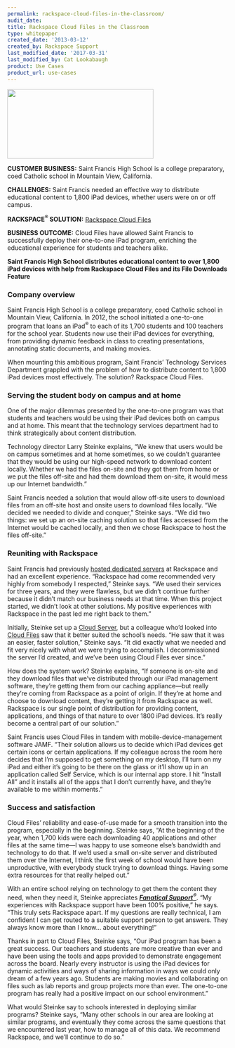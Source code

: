 ```yaml
---
permalink: rackspace-cloud-files-in-the-classroom/
audit_date:
title: Rackspace Cloud Files in the Classroom
type: whitepaper
created_date: '2013-03-12'
created_by: Rackspace Support
last_modified_date: '2017-03-31'
last_modified_by: Cat Lookabaugh
product: Use Cases
product_url: use-cases
---
```


<a href="http://www.sfhs.com/">
   <img src="{% asset_path use-cases/rackspace-cloud-files-in-the-classroom/SFHS.png %}" width="333" height="158" />
</a>

**CUSTOMER BUSINESS:** Saint Francis
High School is a college preparatory, coed Catholic school in Mountain
View, California.

**CHALLENGES:** Saint Francis needed an effective way to distribute
educational content to 1,800 iPad devices, whether users were on or off
campus.

**RACKSPACE<sup>&reg;</sup> SOLUTION:** [Rackspace Cloud
Files](http://www.rackspace.com/cloud/cloud_hosting_products/files/)

**BUSINESS OUTCOME:** Cloud Files have allowed Saint Francis to
successfully deploy their one-to-one iPad program, enriching the
educational experience for students and teachers alike.

**Saint Francis High School distributes educational content to over 1,800 iPad
devices with help from Rackspace Cloud Files and its File Downloads Feature**

### Company overview

Saint Francis High School is a college preparatory, coed Catholic school
in Mountain View, California. In 2012, the school initiated a one-to-one
program that loans an iPad<sup>&reg;</sup> to each of its 1,700 students and
100 teachers for the school year. Students now use their iPad
devices for everything, from providing dynamic feedback in class to creating
presentations, annotating static documents, and making movies.

When mounting this ambitious program, Saint Francis’ Technology Services
Department grappled with the problem of how to distribute content to
1,800 iPad devices most effectively. The solution? Rackspace Cloud
Files.

### Serving the student body on campus and at home

One of the major dilemmas presented by the one-to-one program was that
students and teachers would be using their iPad devices both on campus
and at home. This meant that the technology services department had to
think strategically about content distribution.

Technology director Larry Steinke explains, “We knew that users would be
on campus sometimes and at home sometimes, so we couldn’t guarantee that
they would be using our high-speed network to download content locally.
Whether we had the files on-site and they got them from home or we put
the files off-site and had them download them on-site, it would mess up
our Internet bandwidth.”

Saint Francis needed a solution that would allow off-site users to
download files from an off-site host and onsite users to download files
locally. “We decided we needed to divide and conquer,” Steinke says. “We
did two things: we set up an on-site caching solution so that files
accessed from the Internet would be cached locally, and then we chose
Rackspace to host the files off-site.”

### Reuniting with Rackspace

Saint Francis had previously [hosted dedicated
servers](http://www.rackspace.com/managed_hosting/dedicated_servers/) at
Rackspace and had an excellent experience. “Rackspace had come
recommended very highly from somebody I respected,” Steinke says. “We
used their services for three years, and they were flawless, but we
didn’t continue further because it didn’t match our business needs at
that time. When this project started, we didn’t look at other solutions.
My positive experiences with Rackspace in the past led me right back to
them.”

Initially, Steinke set up a [Cloud
Server](http://www.rackspace.com/cloud/cloud_hosting_products/servers/),
but a colleague who’d looked into [Cloud
Files](http://www.rackspace.com/cloud/cloud_hosting_products/files/) saw
that it better suited the school’s needs. “He saw that it was an easier,
faster solution,” Steinke says. “It did exactly what we needed and fit
very nicely with what we were trying to accomplish. I decommissioned the
server I’d created, and we’ve been using Cloud Files ever since.”

How does the system work? Steinke explains, “If someone is on-site and
they download files that we’ve distributed through our iPad management
software, they’re getting them from our caching appliance—but really
they’re coming from Rackspace as a point of origin. If they’re at home
and choose to download content, they’re getting it from Rackspace as
well. Rackspace is our single point of distribution for providing
content, applications, and things of that nature to over 1800 iPad
devices. It’s really become a central part of our solution.”

Saint Francis uses Cloud Files in tandem with mobile-device-management
software JAMF. “Their solution allows us to decide which iPad devices
get certain icons or certain applications. If my colleague across the
room here decides that I’m supposed to get something on my desktop, I’ll
turn on my iPad and either it’s going to be there on the glass or it’ll
show up in an application called Self Service, which is our internal app
store. I hit “Install All” and it installs all of the apps that I don’t
currently have, and they’re available to me within moments.”

### Success and satisfaction

Cloud Files’ reliability and ease-of-use made for a smooth transition
into the program, especially in the beginning. Steinke says, “At the
beginning of the year, when 1,700 kids were each downloading 40
applications and other files at the same time—I was happy to use someone
else’s bandwidth and technology to do that. If we’d used a small on-site
server and distributed them over the Internet, I think the first week of
school would have been unproductive, with everybody stuck trying to
download things. Having some extra resources for that really helped
out.”

With an entire school relying on technology to get them the content they
need, when they need it, Steinke appreciates [***Fanatical
Support<sup>&reg;</sup>***](http://www.rackspace.com/whyrackspace/support/).
“My experiences with Rackspace support have been 100% positive,” he says.
“This truly sets Rackspace apart. If my questions are really technical,
I am confident I can get routed to a suitable support person to get
answers. They always know more than I know... about everything!”

Thanks in part to Cloud Files, Steinke says, “Our iPad program has been
a great success. Our teachers and students are more creative than ever
and have been using the tools and apps provided to demonstrate
engagement across the board. Nearly every instructor is using the iPad
devices for dynamic activities and ways of sharing information in ways
we could only dream of a few years ago. Students are making movies and
collaborating on files such as lab reports and group projects more than
ever. The one-to-one program has really had a positive impact on our
school environment.”

What would Steinke say to schools interested in deploying similar
programs? Steinke says, “Many other schools in our area are looking at
similar programs, and eventually they come across the same questions
that we encountered last year, how to manage all of this data. We
recommend Rackspace, and we’ll continue to do so.”
